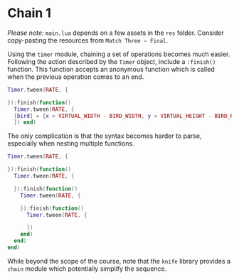 # Chain 1

_Please note:_ `main.lua` depends on a few assets in the `res` folder. Consider copy-pasting the resources from `Match Three — Final`.

Using the `timer` module, chaining a set of operations becomes much easier. Following the action described by the `Timer` object, include a `:finish()` function. This function accepts an anonymous function which is called when the previous operation comes to an end.

```lua
Timer.tween(RATE, {

}):finish(function()
  Timer.tween(RATE, {
  [bird] = {x = VIRTUAL_WIDTH - BIRD_WIDTH, y = VIRTUAL_HEIGHT - BIRD_HEIGHT}
  }) end)
```

The only complication is that the syntax becomes harder to parse, especially when nesting multiple functions.

```lua
Timer.tween(RATE, {

}):finish(function()
  Timer.tween(RATE, {

  }):finish(function()
    Timer.tween(RATE, {

    }):finish(function()
      Timer.tween(RATE, {

      })
    end)
  end)
end)
```

While beyond the scope of the course, note that the `knife` library provides a `chain` module which potentially simplify the sequence.
